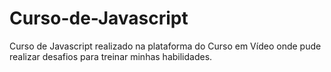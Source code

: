 # Curso-de-Javascript
 Curso de Javascript realizado na plataforma do Curso em Vídeo onde pude realizar desafios para treinar minhas habilidades.